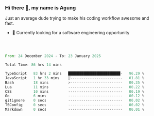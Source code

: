 ### Hi there 👋, my name is Agung
Just an average dude trying to make his coding workflow awesome and fast.

<!--
**agungfir98/agungfir98** is a ✨ _special_ ✨ repository because its `README.md` (this file) appears on your GitHub profile.
-->

- 🔭 Currently looking for a software engineering opportunity
<br/>
<br/>
<!--START_SECTION:waka-->

```rust
From: 24 December 2024 - To: 23 January 2025

Total Time: 86 hrs 14 mins

TypeScript   83 hrs 2 mins   ████████████████████████-   96.29 %
JavaScript   1 hr 33 mins    ░------------------------   01.81 %
Bash         18 mins         >------------------------   00.35 %
Lua          11 mins         -------------------------   00.22 %
CSS          10 mins         -------------------------   00.19 %
Go           6 mins          -------------------------   00.12 %
gitignore    0 secs          -------------------------   00.02 %
TSConfig     0 secs          -------------------------   00.02 %
Markdown     0 secs          -------------------------   00.01 %
```

<!--END_SECTION:waka-->
